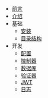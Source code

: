 * [前言](preface.md)
* [介绍](brief.md)
* 基础
    * [安装](install.md)
    * [目录结构](menutree.md)
* 开发
    * [配置](config.md)
    * [控制器](controller.md)
    * [数据库](database.md)
    * [验证器](validate.md)
    * [JWT](jwt.md)
    * [日志](log.md)
